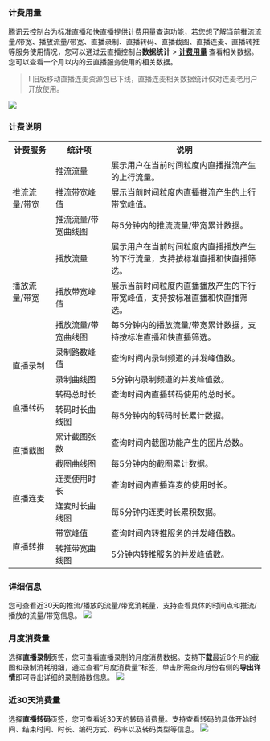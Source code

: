 ### 计费用量
腾讯云控制台为标准直播和快直播提供计费用量查询功能，若您想了解当前推流流量/带宽、播放流量/带宽、直播录制、直播转码、直播截图、直播连麦、直播转推等服务使用情况，您可以通过云直播控制台**数据统计** > **[计费用量](https://console.cloud.tencent.com/live/analysis/bill)** 查看相关数据。您可以查看一个月以内的云直播服务使用的相关数据。
>! 旧版移动直播连麦资源包已下线，直播连麦相关数据统计仅对连麦老用户开放使用。

![](https://main.qcloudimg.com/raw/b303b306214d15d95b1a0cfcbb80211d.png)

### 计费说明
<table>
<tr><th width="17%">计费服务</th><th width="22%">统计项</th><th>说明</th></tr>
<tr>
<td rowspan="3">推流流量/带宽</td>
<td>推流流量</td>
<td>展示用户在当前时间粒度内直播推流产生的上行流量。</td>
</tr><tr>
<td>推流带宽峰值</td>
<td>展示当前时间粒度内直播推流产生的上行带宽峰值。</td>
</tr><tr>
<td>推流流量/带宽曲线图</td>
<td>每5分钟内的推流流量/带宽累计数据。</td>
</tr><tr>
<td rowspan="3">播放流量/带宽</td>
<td>播放流量</td>
<td>展示用户在当前时间粒度内直播播放产生的下行流量，支持按标准直播和快直播筛选。</td>
</tr><tr>
<td>播放带宽峰值</td>
<td>展示当前时间粒度内直播播放产生的下行带宽峰值，支持按标准直播和快直播筛选。</td>
</tr><tr>
<td>播放流量/带宽曲线图</td>
<td>每5分钟内的播放流量/带宽累计数据，支持按标准直播和快直播筛选。</td>
</tr>
<tr>
<td  rowspan="3">直播录制</td>
</tr><tr>
<td>录制路数峰值</td>
<td>查询时间内录制频道的并发峰值数。</td>
</tr><tr>
<td>录制曲线图</td>
<td>5分钟内录制频道的并发峰值数。</td>
</tr><tr>
<td  rowspan="3">直播转码</td>
</tr><tr>
<td>转码总时长</td>
<td>查询时间内直播转码使用的总时长。</td>
</tr><tr>
<td>转码时长曲线图</td>
<td>每5分钟内的转码时长累计数据。</td>
</tr><tr>
<td  rowspan="3">直播截图</td>
</tr><tr>
<td>累计截图张数</td>
<td>查询时间内截图功能产生的图片总数。</td>
</tr><tr>
<td>截图曲线图</td>
<td>每5分钟内的截图累计数据。</td>
</tr><tr>
<td  rowspan="3">直播连麦</td>
</tr><tr>
<td>连麦使用时长</td>
<td>查询时间内直播连麦的使用时长。</td>
</tr><tr>
<td>连麦时长曲线图</td>
<td>每5分钟内连麦时长累积数据。</td>
</tr><tr>
<td  rowspan="3">直播转推</td>
<tr>
<td>带宽峰值</td>
<td>查询时间内转推服务的并发峰值数。</td>
</tr><tr>
<td>转推带宽曲线图</td>
<td>5分钟内转推服务的并发峰值数。</td>
</tr></table>

### 详细信息
您可查看近30天的推流/播放的流量/带宽消耗量，支持查看具体的时间点和推流/播放的流量/带宽信息。
![](https://main.qcloudimg.com/raw/ef1cc4a7b66a9c4edb0038ba4d6f4283.png)

### 月度消费量
选择**直播录制**页签，您可查看直播录制的月度消费数据。支持**下载**最近6个月的截图和录制消耗明细，通过查看“月度消费量”标签，单击所需查询月份右侧的**导出详情**即可导出详细的录制路数信息。
![](https://main.qcloudimg.com/raw/b2064918e7bf332cafda41f1feae4690.png)

### 近30天消费量
选择**直播转码**页签，您可查看近30天的转码消费量。支持查看转码的具体开始时间、结束时间、时长、编码方式、码率以及转码类型等信息。
![](https://main.qcloudimg.com/raw/d4115fdbdc2310a818561edd9a796f1f.jpg)
